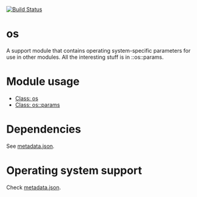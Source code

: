 [![Build Status](https://travis-ci.org/Puppet-Finland/puppet-os.svg?branch=master)](https://travis-ci.org/Puppet-Finland/puppet-os)

# os

A support module that contains operating system-specific parameters for use in 
other modules. All the interesting stuff is in ::os::params.

# Module usage

* [Class: os](manifests/init.pp)
* [Class: os::params](manifests/params.pp)

# Dependencies

See [metadata.json](metadata.json).

# Operating system support

Check [metadata.json](metadata.json).
